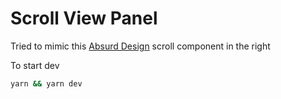 # Scroll View Panel
Tried to mimic this [Absurd Design](https://absurd.design/) scroll component in the right

To start dev
```bash
yarn && yarn dev
```
